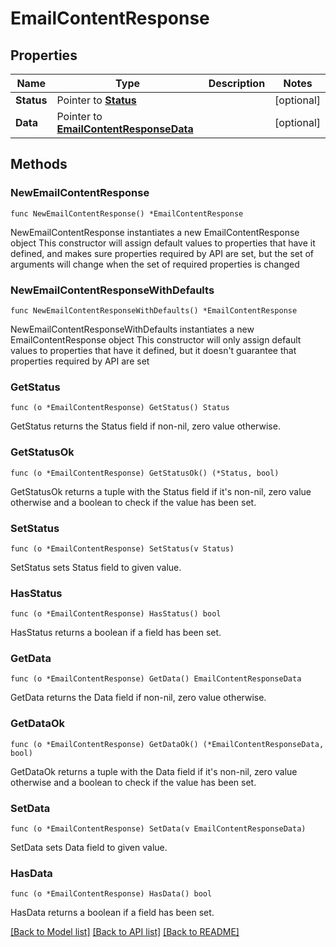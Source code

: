 # EmailContentResponse

## Properties

Name | Type | Description | Notes
------------ | ------------- | ------------- | -------------
**Status** | Pointer to [**Status**](Status.md) |  | [optional] 
**Data** | Pointer to [**EmailContentResponseData**](EmailContentResponseData.md) |  | [optional] 

## Methods

### NewEmailContentResponse

`func NewEmailContentResponse() *EmailContentResponse`

NewEmailContentResponse instantiates a new EmailContentResponse object
This constructor will assign default values to properties that have it defined,
and makes sure properties required by API are set, but the set of arguments
will change when the set of required properties is changed

### NewEmailContentResponseWithDefaults

`func NewEmailContentResponseWithDefaults() *EmailContentResponse`

NewEmailContentResponseWithDefaults instantiates a new EmailContentResponse object
This constructor will only assign default values to properties that have it defined,
but it doesn't guarantee that properties required by API are set

### GetStatus

`func (o *EmailContentResponse) GetStatus() Status`

GetStatus returns the Status field if non-nil, zero value otherwise.

### GetStatusOk

`func (o *EmailContentResponse) GetStatusOk() (*Status, bool)`

GetStatusOk returns a tuple with the Status field if it's non-nil, zero value otherwise
and a boolean to check if the value has been set.

### SetStatus

`func (o *EmailContentResponse) SetStatus(v Status)`

SetStatus sets Status field to given value.

### HasStatus

`func (o *EmailContentResponse) HasStatus() bool`

HasStatus returns a boolean if a field has been set.

### GetData

`func (o *EmailContentResponse) GetData() EmailContentResponseData`

GetData returns the Data field if non-nil, zero value otherwise.

### GetDataOk

`func (o *EmailContentResponse) GetDataOk() (*EmailContentResponseData, bool)`

GetDataOk returns a tuple with the Data field if it's non-nil, zero value otherwise
and a boolean to check if the value has been set.

### SetData

`func (o *EmailContentResponse) SetData(v EmailContentResponseData)`

SetData sets Data field to given value.

### HasData

`func (o *EmailContentResponse) HasData() bool`

HasData returns a boolean if a field has been set.


[[Back to Model list]](../README.md#documentation-for-models) [[Back to API list]](../README.md#documentation-for-api-endpoints) [[Back to README]](../README.md)


